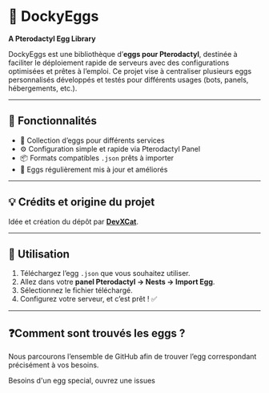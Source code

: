 # 🥚 DockyEggs

**A Pterodactyl Egg Library**

DockyEggs est une bibliothèque d’**eggs pour Pterodactyl**, destinée à faciliter le déploiement rapide de serveurs avec des configurations optimisées et prêtes à l’emploi.
Ce projet vise à centraliser plusieurs eggs personnalisés développés et testés pour différents usages (bots, panels, hébergements, etc.).

---

## 🚀 Fonctionnalités

* 🧩 Collection d’eggs pour différents services
* ⚙️ Configuration simple et rapide via Pterodactyl Panel
* 📦 Formats compatibles `.json` prêts à importer
* 🔧 Eggs régulièrement mis à jour et améliorés

---

## 💡 Crédits et origine du projet

Idée et création du dépôt par **[DevXCat](https://github.com/DevXCat)**.

---

## 🧠 Utilisation

1. Téléchargez l’egg `.json` que vous souhaitez utiliser.
2. Allez dans votre **panel Pterodactyl → Nests → Import Egg**.
3. Sélectionnez le fichier téléchargé.
4. Configurez votre serveur, et c’est prêt ! ✅

---

## ❓Comment sont trouvés les eggs ?

Nous parcourons l’ensemble de GitHub afin de trouver l’egg correspondant précisément à vos besoins.


Besoins d'un egg special, ouvrez une issues
